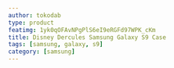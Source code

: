 ```yaml
---
author: tokodab
type: product
featimg: 1yk0qOFAvNPgPlS6eI9eRGFd97WPK_cKm
title: Disney Dercules Samsung Galaxy S9 Case
tags: [samsung, galaxy, s9]
category: [samsung]
---
```

